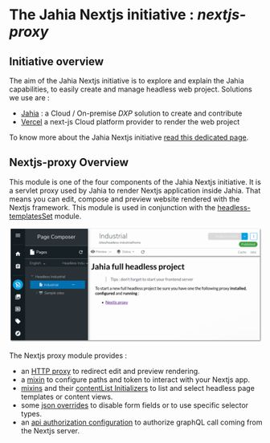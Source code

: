 # The Jahia Nextjs initiative : *nextjs-proxy*

## Initiative overview
The aim of the Jahia Nextjs initiative is to explore and explain
the Jahia capabilities, to easily create and manage headless web project.
Solutions we use are :
- [Jahia][jahia-website] : a Cloud / On-premise *DXP* solution to create and contribute
- [Vercel][vercel-website] a next-js Cloud platform provider to render the web project

To know more about the Jahia Nextjs initiative [read this dedicated page][initiative.md].

## Nextjs-proxy Overview
This module is one of the four components of the Jahia Nextjs initiative. It is a servlet proxy used by Jahia
to render Nextjs application inside Jahia. That means you can edit, compose and preview website rendered with
the Nextjs framework. This module is used in conjunction with the [headless-templatesSet] module.

<img src="/doc/images/204_provision.png" width="800px"/>

The Nextjs proxy module provides :
- an [HTTP proxy][proxy] to redirect edit and preview rendering.
- a [mixin][definition] to configure paths and token to interact with your Nextjs app.
- [mixins][definition] and their [contentList Initializers][initializer] to list and select headless page templates or content views.
- some [json overrides][overrides] to disable form fields or to use specific selector types.
- an [api authorization configuration][authorization] to authorize graphQL call coming from the Nextjs server.

[jahia-website]: https://www.jahia.com
[vercel-website]: https://vercel.com
[initiative.md]: https://github.com/Jahia/jahia-nextjs-initiative/blob/main/README.md
[headless-templatesSet]: https://github.com/Jahia/headless-templatesSet

[proxy]: ./src/main/java/org/jahia/se/modules/nextjs/ProxyServlet.java
[initializer]: ./src/main/java/org/jahia/se/modules/nextjs/initializers
[definition]: ./src/main/resources/META-INF/definitions.cnd
[authorization]: ./src/main/resources/META-INF/configurations/org.jahia.bundles.api.authorization-nextjsproxy.yaml
[overrides]: ./src/main/resources/META-INF/jahia-content-editor-forms/fieldsets
